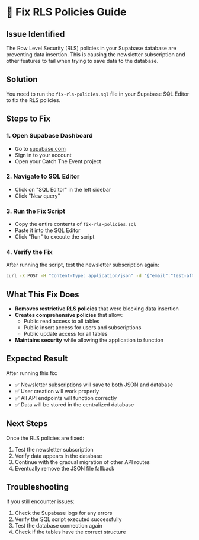 # 🔧 Fix RLS Policies Guide

## Issue Identified
The Row Level Security (RLS) policies in your Supabase database are preventing data insertion. This is causing the newsletter subscription and other features to fail when trying to save data to the database.

## Solution
You need to run the `fix-rls-policies.sql` file in your Supabase SQL Editor to fix the RLS policies.

## Steps to Fix

### 1. Open Supabase Dashboard
- Go to [supabase.com](https://supabase.com)
- Sign in to your account
- Open your Catch The Event project

### 2. Navigate to SQL Editor
- Click on "SQL Editor" in the left sidebar
- Click "New query"

### 3. Run the Fix Script
- Copy the entire contents of `fix-rls-policies.sql`
- Paste it into the SQL Editor
- Click "Run" to execute the script

### 4. Verify the Fix
After running the script, test the newsletter subscription again:
```bash
curl -X POST -H "Content-Type: application/json" -d '{"email":"test-after-fix@example.com"}' http://localhost:3000/api/newsletter
```

## What This Fix Does
- **Removes restrictive RLS policies** that were blocking data insertion
- **Creates comprehensive policies** that allow:
  - Public read access to all tables
  - Public insert access for users and subscriptions
  - Public update access for all tables
- **Maintains security** while allowing the application to function

## Expected Result
After running this fix:
- ✅ Newsletter subscriptions will save to both JSON and database
- ✅ User creation will work properly
- ✅ All API endpoints will function correctly
- ✅ Data will be stored in the centralized database

## Next Steps
Once the RLS policies are fixed:
1. Test the newsletter subscription
2. Verify data appears in the database
3. Continue with the gradual migration of other API routes
4. Eventually remove the JSON file fallback

## Troubleshooting
If you still encounter issues:
1. Check the Supabase logs for any errors
2. Verify the SQL script executed successfully
3. Test the database connection again
4. Check if the tables have the correct structure
